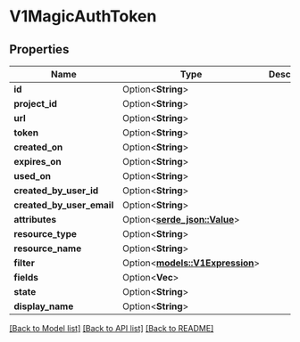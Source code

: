 # V1MagicAuthToken

## Properties

Name | Type | Description | Notes
------------ | ------------- | ------------- | -------------
**id** | Option<**String**> |  | [optional]
**project_id** | Option<**String**> |  | [optional]
**url** | Option<**String**> |  | [optional]
**token** | Option<**String**> |  | [optional]
**created_on** | Option<**String**> |  | [optional]
**expires_on** | Option<**String**> |  | [optional]
**used_on** | Option<**String**> |  | [optional]
**created_by_user_id** | Option<**String**> |  | [optional]
**created_by_user_email** | Option<**String**> |  | [optional]
**attributes** | Option<[**serde_json::Value**](.md)> |  | [optional]
**resource_type** | Option<**String**> |  | [optional]
**resource_name** | Option<**String**> |  | [optional]
**filter** | Option<[**models::V1Expression**](v1Expression.md)> |  | [optional]
**fields** | Option<**Vec<String>**> |  | [optional]
**state** | Option<**String**> |  | [optional]
**display_name** | Option<**String**> |  | [optional]

[[Back to Model list]](../README.md#documentation-for-models) [[Back to API list]](../README.md#documentation-for-api-endpoints) [[Back to README]](../README.md)


